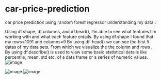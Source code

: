 # car-price-prediction
car price prediction using random forest regressor
understanding my data :


Using df.shape, df.columns, and df.head(), I’m able to see what features I’m working with and what each feature entails.
By using df.shape I found that my rows=1091 and columns=9
By using df. head() we can see the first 5 datas of my data sets.
From which we visualize the the column and rows .
By using df.describe() is used to view some basic statistical details like percentile, mean, std etc. of a data frame or a series of numeric values.
![image](https://user-images.githubusercontent.com/61103916/134635694-0c711ccd-6e15-45c3-9191-0b0a70c25767.png)


![image](https://user-images.githubusercontent.com/61103916/134635868-eff7c202-198a-4400-ad42-bcd6bc4d1205.png)
![image](https://user-images.githubusercontent.com/61103916/134635923-3bae9c18-8adf-421f-90d6-99a5fb02d3fe.png)
